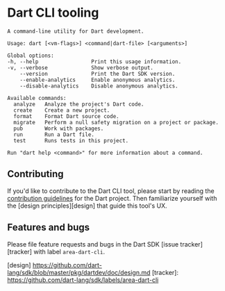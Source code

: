 # Dart CLI tooling

```
A command-line utility for Dart development.

Usage: dart [<vm-flags>] <command|dart-file> [<arguments>]

Global options:
-h, --help                 Print this usage information.
-v, --verbose              Show verbose output.
    --version              Print the Dart SDK version.
    --enable-analytics     Enable anonymous analytics.
    --disable-analytics    Disable anonymous analytics.

Available commands:
  analyze   Analyze the project's Dart code.
  create    Create a new project.
  format    Format Dart source code.
  migrate   Perform a null safety migration on a project or package.
  pub       Work with packages.
  run       Run a Dart file.
  test      Runs tests in this project.

Run "dart help <command>" for more information about a command.
```

## Contributing

If you'd like to contribute to the Dart CLI tool, please start by reading the
[contribution guidelines][contributing] for the Dart project. Then familiarize
yourself with the [design principles][design] that guide this tool's UX.

## Features and bugs

Please file feature requests and bugs in the Dart SDK [issue tracker][tracker]
with label `area-dart-cli`.

[contributing]: https://github.com/dart-lang/sdk/blob/master/CONTRIBUTING.md
[design] https://github.com/dart-lang/sdk/blob/master/pkg/dartdev/doc/design.md
[tracker]: https://github.com/dart-lang/sdk/labels/area-dart-cli
